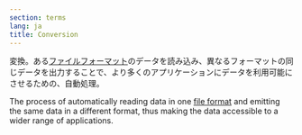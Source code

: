 ```yaml
---
section: terms
lang: ja
title: Conversion
---
```


変換。ある[ファイルフォーマット](/glossary/ja/terms/file-format/)のデータを読み込み、異なるフォーマットの同じデータを出力することで、より多くのアプリケーションにデータを利用可能にさせるための、自動処理。

The process of automatically reading data in one [file format](/glossary/en/terms/file-format/) and emitting the same data in a different format, thus making the data accessible to a wider range of applications.
